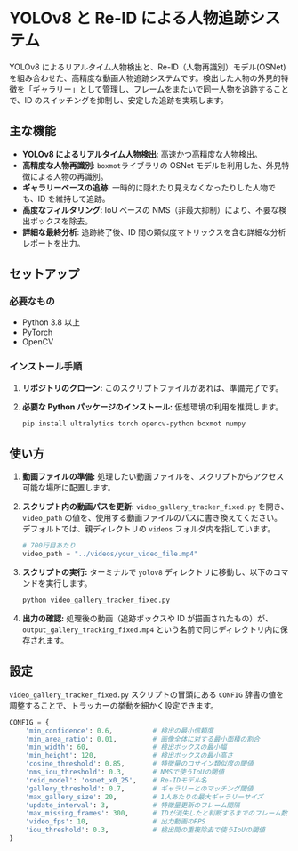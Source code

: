 # YOLOv8 と Re-ID による人物追跡システム

YOLOv8 によるリアルタイム人物検出と、Re-ID（人物再識別）モデル(OSNet)を組み合わせた、高精度な動画人物追跡システムです。検出した人物の外見的特徴を「ギャラリー」として管理し、フレームをまたいで同一人物を追跡することで、ID のスイッチングを抑制し、安定した追跡を実現します。

## 主な機能

- **YOLOv8 によるリアルタイム人物検出**: 高速かつ高精度な人物検出。
- **高精度な人物再識別**: `boxmot`ライブラリの OSNet モデルを利用した、外見特徴による人物の再識別。
- **ギャラリーベースの追跡**: 一時的に隠れたり見えなくなったりした人物でも、ID を維持して追跡。
- **高度なフィルタリング**: IoU ベースの NMS（非最大抑制）により、不要な検出ボックスを除去。
- **詳細な最終分析**: 追跡終了後、ID 間の類似度マトリックスを含む詳細な分析レポートを出力。

## セットアップ

### 必要なもの

- Python 3.8 以上
- PyTorch
- OpenCV

### インストール手順

1.  **リポジトリのクローン:**
    このスクリプトファイルがあれば、準備完了です。

2.  **必要な Python パッケージのインストール:**
    仮想環境の利用を推奨します。
    ```bash
    pip install ultralytics torch opencv-python boxmot numpy
    ```

## 使い方

1.  **動画ファイルの準備:**
    処理したい動画ファイルを、スクリプトからアクセス可能な場所に配置します。

2.  **スクリプト内の動画パスを更新:**
    `video_gallery_tracker_fixed.py` を開き、`video_path` の値を、使用する動画ファイルのパスに書き換えてください。デフォルトでは、親ディレクトリの `videos` フォルダ内を指しています。

    ```python
    # 700行目あたり
    video_path = "../videos/your_video_file.mp4"
    ```

3.  **スクリプトの実行:**
    ターミナルで `yolov8` ディレクトリに移動し、以下のコマンドを実行します。

    ```bash
    python video_gallery_tracker_fixed.py
    ```

4.  **出力の確認:**
    処理後の動画（追跡ボックスや ID が描画されたもの）が、`output_gallery_tracking_fixed.mp4` という名前で同じディレクトリ内に保存されます。

## 設定

`video_gallery_tracker_fixed.py` スクリプトの冒頭にある `CONFIG` 辞書の値を調整することで、トラッカーの挙動を細かく設定できます。

```python
CONFIG = {
    'min_confidence': 0.6,          # 検出の最小信頼度
    'min_area_ratio': 0.01,         # 画像全体に対する最小面積の割合
    'min_width': 60,                # 検出ボックスの最小幅
    'min_height': 120,              # 検出ボックスの最小高さ
    'cosine_threshold': 0.85,       # 特徴量のコサイン類似度の閾値
    'nms_iou_threshold': 0.3,       # NMSで使うIoUの閾値
    'reid_model': 'osnet_x0_25',    # Re-IDモデル名
    'gallery_threshold': 0.7,       # ギャラリーとのマッチング閾値
    'max_gallery_size': 20,         # 1人あたりの最大ギャラリーサイズ
    'update_interval': 3,           # 特徴量更新のフレーム間隔
    'max_missing_frames': 300,      # IDが消失したと判断するまでのフレーム数
    'video_fps': 10,                # 出力動画のFPS
    'iou_threshold': 0.3,           # 検出間の重複除去で使うIoUの閾値
}
```
